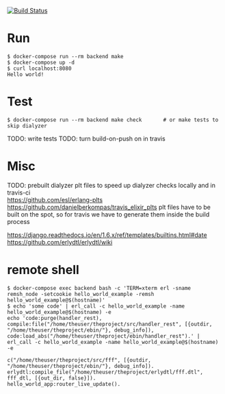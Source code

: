 
[![Build Status](https://travis-ci.org/koddo/example-erl-cowboy.svg?branch=master)](https://travis-ci.org/koddo/example-erl-cowboy)

# Run

```
$ docker-compose run --rm backend make
$ docker-compose up -d
$ curl localhost:8080
Hello world!
```

# Test

```
$ docker-compose run --rm backend make check       # or make tests to skip dialyzer
```

TODO: write tests
TODO: turn build-on-push on in travis

# Misc

TODO: prebuilt dialyzer plt files to speed up dialyzer checks locally and in travis-ci  
<https://github.com/esl/erlang-plts>
<https://github.com/danielberkompas/travis_elixir_plts>
plt files have to be built on the spot, so for travis we have to generate them inside the build process




<https://django.readthedocs.io/en/1.6.x/ref/templates/builtins.html#date>
<https://github.com/erlydtl/erlydtl/wiki>


# remote shell


``` Shell
$ docker-compose exec backend bash -c 'TERM=xterm erl -sname remsh_node -setcookie hello_world_example -remsh hello_world_example@$(hostname)'
$ echo 'some code' | erl_call -c hello_world_example -name hello_world_example@$(hostname) -e
echo 'code:purge(handler_rest), compile:file("/home/theuser/theproject/src/handler_rest", [{outdir, "/home/theuser/theproject/ebin/"}, debug_info]), code:load_abs("/home/theuser/theproject/ebin/handler_rest").' | erl_call -c hello_world_example -name hello_world_example@$(hostname) -e
```

```
c("/home/theuser/theproject/src/fff", [{outdir, "/home/theuser/theproject/ebin/"}, debug_info]).
erlydtl:compile_file("/home/theuser/theproject/erlydtl/fff.dtl", fff_dtl, [{out_dir, false}]).
hello_world_app:router_live_update().
```
